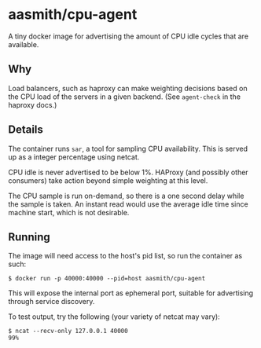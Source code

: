 # aasmith/cpu-agent

A tiny docker image for advertising the amount of CPU idle cycles that are
available.

## Why

Load balancers, such as haproxy can make weighting decisions based on the CPU
load of the servers in a given backend. (See `agent-check` in the haproxy
docs.)

## Details

The container runs `sar`, a tool for sampling CPU availability. This is
served up as a integer percentage using netcat.

CPU idle is never advertised to be below 1%. HAProxy (and possibly other
consumers) take action beyond simple weighting at this level.

The CPU sample is run on-demand, so there is a one second delay while the
sample is taken. An instant read would use the average idle time since
machine start, which is not desirable.

## Running

The image will need access to the host's pid list, so run the container as
such:

```
$ docker run -p 40000:40000 --pid=host aasmith/cpu-agent
```

This will expose the internal port as ephemeral port, suitable for
advertising through service discovery.

To test output, try the following (your variety of netcat may vary):

```
$ ncat --recv-only 127.0.0.1 40000
99%
```

